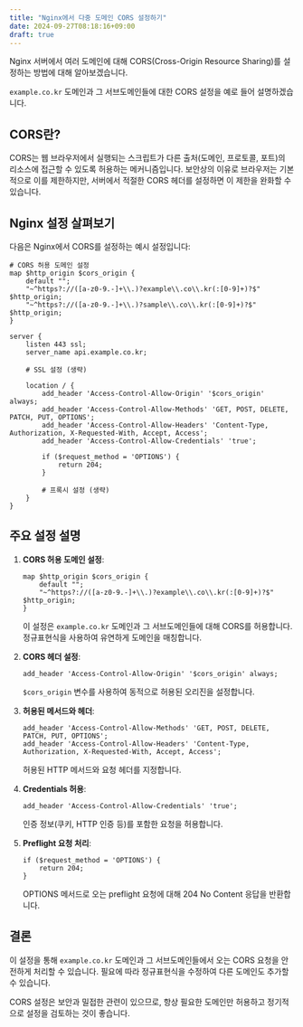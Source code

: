 ```yaml
---
title: "Nginx에서 다중 도메인 CORS 설정하기"
date: 2024-09-27T08:18:16+09:00
draft: true
---
```


Nginx 서버에서 여러 도메인에 대해 CORS(Cross-Origin Resource Sharing)를 설정하는 방법에 대해 알아보겠습니다.
<!--more-->



`example.co.kr` 도메인과 그 서브도메인들에 대한 CORS 설정을 예로 들어 설명하겠습니다.

## CORS란?

CORS는 웹 브라우저에서 실행되는 스크립트가 다른 출처(도메인, 프로토콜, 포트)의 리소스에 접근할 수 있도록 허용하는 메커니즘입니다. 보안상의 이유로 브라우저는 기본적으로 이를 제한하지만, 서버에서 적절한 CORS 헤더를 설정하면 이 제한을 완화할 수 있습니다.

## Nginx 설정 살펴보기

다음은 Nginx에서 CORS를 설정하는 예시 설정입니다:

```nginx
# CORS 허용 도메인 설정
map $http_origin $cors_origin {
    default "";
    "~^https?://([a-z0-9.-]+\\.)?example\\.co\\.kr(:[0-9]+)?$" $http_origin;
    "~^https?://([a-z0-9.-]+\\.)?sample\\.co\\.kr(:[0-9]+)?$" $http_origin;
}

server {
    listen 443 ssl;
    server_name api.example.co.kr;

    # SSL 설정 (생략)

    location / {
        add_header 'Access-Control-Allow-Origin' '$cors_origin' always;
        add_header 'Access-Control-Allow-Methods' 'GET, POST, DELETE, PATCH, PUT, OPTIONS';
        add_header 'Access-Control-Allow-Headers' 'Content-Type, Authorization, X-Requested-With, Accept, Access';
        add_header 'Access-Control-Allow-Credentials' 'true';

        if ($request_method = 'OPTIONS') {
            return 204;
        }

        # 프록시 설정 (생략)
    }
}
```

## 주요 설정 설명

1. **CORS 허용 도메인 설정**:
   ```nginx
   map $http_origin $cors_origin {
       default "";
       "~^https?://([a-z0-9.-]+\\.)?example\\.co\\.kr(:[0-9]+)?$" $http_origin;
   }
   ```
   이 설정은 `example.co.kr` 도메인과 그 서브도메인들에 대해 CORS를 허용합니다. 정규표현식을 사용하여 유연하게 도메인을 매칭합니다.

2. **CORS 헤더 설정**:
   ```nginx
   add_header 'Access-Control-Allow-Origin' '$cors_origin' always;
   ```
   `$cors_origin` 변수를 사용하여 동적으로 허용된 오리진을 설정합니다.

3. **허용된 메서드와 헤더**:
   ```nginx
   add_header 'Access-Control-Allow-Methods' 'GET, POST, DELETE, PATCH, PUT, OPTIONS';
   add_header 'Access-Control-Allow-Headers' 'Content-Type, Authorization, X-Requested-With, Accept, Access';
   ```
   허용된 HTTP 메서드와 요청 헤더를 지정합니다.

4. **Credentials 허용**:
   ```nginx
   add_header 'Access-Control-Allow-Credentials' 'true';
   ```
   인증 정보(쿠키, HTTP 인증 등)를 포함한 요청을 허용합니다.

5. **Preflight 요청 처리**:
   ```nginx
   if ($request_method = 'OPTIONS') {
       return 204;
   }
   ```
   OPTIONS 메서드로 오는 preflight 요청에 대해 204 No Content 응답을 반환합니다.

## 결론

이 설정을 통해 `example.co.kr` 도메인과 그 서브도메인들에서 오는 CORS 요청을 안전하게 처리할 수 있습니다. 필요에 따라 정규표현식을 수정하여 다른 도메인도 추가할 수 있습니다.

CORS 설정은 보안과 밀접한 관련이 있으므로, 항상 필요한 도메인만 허용하고 정기적으로 설정을 검토하는 것이 좋습니다.


